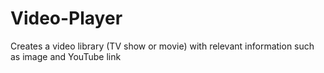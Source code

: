# Video-Player
Creates a video library (TV show or movie) with relevant information such as image and YouTube link
